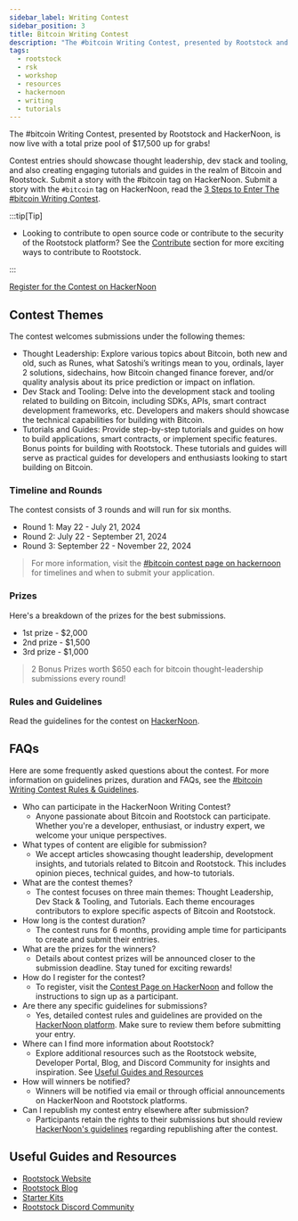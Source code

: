 ```yaml
---
sidebar_label: Writing Contest
sidebar_position: 3
title: Bitcoin Writing Contest
description: "The #bitcoin Writing Contest, presented by Rootstock and HackerNoon, is now live with a total prize pool of $17,500 up for grabs! Whether you're a thought leader, a skilled writer, a talented developer, or simply passionate about blockchain technology, this contest invites you to showcase your expertise in various Bitcoin-related topics."
tags:
  - rootstock
  - rsk
  - workshop
  - resources
  - hackernoon
  - writing
  - tutorials
---
```


The #bitcoin Writing Contest, presented by Rootstock and HackerNoon, is now live with a total prize pool of $17,500 up for grabs!

Contest entries should showcase thought leadership, dev stack and tooling, and also creating engaging tutorials and guides in the realm of Bitcoin and Rootstock. Submit a story with the #bitcoin tag on HackerNoon. Submit a story with the `#bitcoin` tag on HackerNoon, read the [3 Steps to Enter The #bitcoin Writing Contest](https://www.contests.hackernoon.com/how-to-enter-bitcoin-writing-contest).

:::tip\[Tip]

- Looking to contribute to open source code or contribute to the security of the Rootstock platform? See the [Contribute](/resources/contribute/) section for more exciting ways to contribute to Rootstock.

:::

<div class="btn-container">
  <span></span>
    <a class="green" href="https://www.contests.hackernoon.com/bitcoin-writing-contest">Register for the Contest on HackerNoon</a>
</div>

## Contest Themes

The contest welcomes submissions under the following themes:

- Thought Leadership: Explore various topics about Bitcoin, both new and old, such as Runes, what Satoshi’s writings mean to you, ordinals, layer 2 solutions, sidechains, how Bitcoin changed finance forever, and/or quality analysis about its price prediction or impact on inflation.
- Dev Stack and Tooling: Delve into the development stack and tooling related to building on Bitcoin, including SDKs, APIs, smart contract development frameworks, etc. Developers and makers should showcase the technical capabilities for building with Bitcoin.
- Tutorials and Guides: Provide step-by-step tutorials and guides on how to build applications, smart contracts, or implement specific features. Bonus points for building with Rootstock. These tutorials and guides will serve as practical guides for developers and enthusiasts looking to start building on Bitcoin.

### Timeline and Rounds

The contest consists of 3 rounds and will run for six months.

- Round 1: May 22 - July 21, 2024
- Round 2: July 22 - September 21, 2024
- Round 3: September 22 - November 22, 2024

> For more information, visit the [#bitcoin contest page on hackernoon](https://www.contests.hackernoon.com/bitcoin-writing-contest) for timelines and when to submit your application.

### Prizes

Here's a breakdown of the prizes for the best submissions.

- 1st prize - $2,000
- 2nd prize - $1,500
- 3rd prize - $1,000

> 2 Bonus Prizes worth $650 each for bitcoin thought-leadership submissions every round!

### Rules and Guidelines

Read the guidelines for the contest on [HackerNoon](https://www.contests.hackernoon.com/bitcoin-writing-contest).

## FAQs

Here are some frequently asked questions about the contest. For more information on guidelines prizes, duration and FAQs,
see the [#bitcoin Writing Contest Rules & Guidelines](https://www.contests.hackernoon.com/bitcoin-writing-contest).

- Who can participate in the HackerNoon Writing Contest?
  - Anyone passionate about Bitcoin and Rootstock can participate. Whether you're a developer, enthusiast, or industry expert, we welcome your unique perspectives.
- What types of content are eligible for submission?
  - We accept articles showcasing thought leadership, development insights, and tutorials related to Bitcoin and Rootstock. This includes opinion pieces, technical guides, and how-to tutorials.
- What are the contest themes?
  - The contest focuses on three main themes: Thought Leadership, Dev Stack & Tooling, and Tutorials. Each theme encourages contributors to explore specific aspects of Bitcoin and Rootstock.
- How long is the contest duration?
  - The contest runs for 6 months, providing ample time for participants to create and submit their entries.
- What are the prizes for the winners?
  - Details about contest prizes will be announced closer to the submission deadline. Stay tuned for exciting rewards!
- How do I register for the contest?
  - To register, visit the [Contest Page on HackerNoon](https://www.contests.hackernoon.com/bitcoin-writing-contest) and follow the instructions to sign up as a participant.
- Are there any specific guidelines for submissions?
  - Yes, detailed contest rules and guidelines are provided on the [HackerNoon platform](https://www.contests.hackernoon.com/bitcoin-writing-contest). Make sure to review them before submitting your entry.
- Where can I find more information about Rootstock?
  - Explore additional resources such as the Rootstock website, Developer Portal, Blog, and Discord Community for insights and inspiration. See [Useful Guides and Resources](#useful-guides-and-resources)
- How will winners be notified?
  - Winners will be notified via email or through official announcements on HackerNoon and Rootstock platforms.
- Can I republish my contest entry elsewhere after submission?
  - Participants retain the rights to their submissions but should review [HackerNoon's guidelines](https://www.contests.hackernoon.com/bitcoin-writing-contest) regarding republishing after the contest.

## Useful Guides and Resources

- [Rootstock Website](https://rootstock.io/)
- [Rootstock Blog](https://blog.rootstock.io/)
- [Starter Kits](/developers/quickstart/)
- [Rootstock Discord Community](https://rootstock.io/discord)